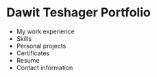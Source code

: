 # Dawit Teshager Portfolio

- My work experience
- Skills
- Personal projects
- Certificates
- Resume
- Contact information
 

